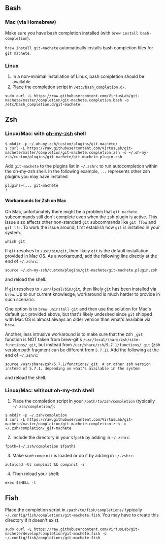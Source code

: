 ## Bash

### Mac (via Homebrew)

Make sure you have bash completion installed (with `brew install bash-completion`).

`brew install git-machete` automatically installs bash completion files for `git machete`.


### Linux

1. In a non-minimal installation of Linux, bash completion should be available.
2. Place the completion script in `/etc/bash_completion.d/`.

```shell script
sudo curl -L https://raw.githubusercontent.com/VirtusLab/git-machete/master/completion/git-machete.completion.bash -o /etc/bash_completion.d/git-machete
```


## Zsh

### Linux/Mac: with [oh-my-zsh](https://ohmyz.sh/) shell

```shell script
$ mkdir -p ~/.oh-my-zsh/custom/plugins/git-machete/
$ curl -L https://raw.githubusercontent.com/VirtusLab/git-machete/master/completion/git-machete.completion.zsh -o ~/.oh-my-zsh/custom/plugins/git-machete/git-machete.plugin.zsh
```

Add `git-machete` to the plugins list in `~/.zshrc` to run autocompletion within the oh-my-zsh shell.
In the following example, `...` represents other zsh plugins you may have installed.

```shell script
plugins=(... git-machete
)
```

#### Workarounds for Zsh on Mac

On Mac, unfortunately there might be a problem that `git machete` subcommands still don't complete even when the zsh plugin is active.
This issue also affects other non-standard `git` subcommands like `git flow` and `git lfs`.
To work the issue around, first establish how `git` is installed in your system.
```shell script
which git
```

If `git` resolves to `/usr/bin/git`, then likely `git` is the default installation provided in Mac OS.
As a workaround, add the following line directly at the end of `~/.zshrc`:
```shell script
source ~/.oh-my-zsh/custom/plugins/git-machete/git-machete.plugin.zsh
```
and reload the shell.

If `git` resolves to `/usr/local/bin/git`, then likely `git` has been installed via `brew`.
Up to our current knowledge, workaround is much harder to provide in such scenario.

One option is to `brew uninstall git` and then use the solution for Mac's default `git` provided above,
but that's likely undesired since `git` shipped with Mac OS is almost always an older version than what's available via `brew`.

Another, less intrusive workaround is to make sure that the zsh `_git` function
is NOT taken from brew-git's `/usr/local/share/zsh/site-functions/_git`,
but instead from `/usr/share/zsh/5.7.1/functions/_git` (zsh version path fragment can be different from `5.7.1`).
Add the following at the end of `~/.zshrc`:
```shell script
source /usr/share/zsh/5.7.1/functions/_git  # or other zsh version instead of 5.7.1, depending on what's available in the system
```
and reload the shell.


### Linux/Mac: without oh-my-zsh shell

1. Place the completion script in your `/path/to/zsh/completion` (typically `~/.zsh/completion/`):

```shell script
$ mkdir -p ~/.zsh/completion
$ curl -L https://raw.githubusercontent.com/VirtusLab/git-machete/master/completion/git-machete.completion.zsh -o ~/.zsh/completion/_git-machete
```

2. Include the directory in your `$fpath` by adding in `~/.zshrc`:

```shell script
fpath=(~/.zsh/completion $fpath)
```

3. Make sure `compinit` is loaded or do it by adding in `~/.zshrc`:

```shell script
autoload -Uz compinit && compinit -i
```

4. Then reload your shell:

```shell script
exec $SHELL -l
```

## Fish

Place the completion script in `/path/to/fish/completions/` typically `~/.config/fish/completions/git-machete.fish`. You may have to create this directory if it doesn't exist.

```shell script
sudo curl -L https://raw.githubusercontent.com/VirtusLab/git-machete/develop/completion/git-machete.fish -o ~/.config/fish/completions/git-machete.fish
```
